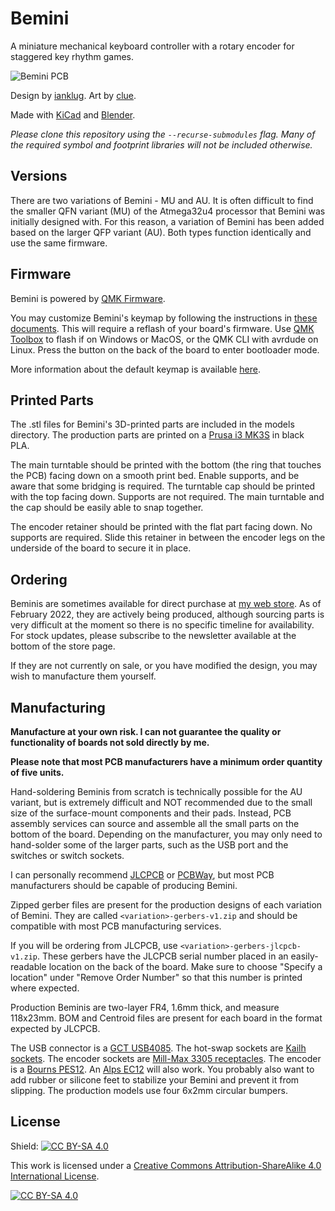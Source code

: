 # Bemini
A miniature mechanical keyboard controller with a rotary encoder for staggered key rhythm games.

![Bemini PCB](https://i.imgur.com/Y5NZjzr.jpg)

Design by [ianklug](https://ianklug.com). Art by [clue](https://clue.graphics).

Made with [KiCad](https://www.kicad.org/) and [Blender](https://www.blender.org/).

*Please clone this repository using the `--recurse-submodules` flag. Many of the required symbol and footprint libraries will not be included otherwise.*

## Versions

There are two variations of Bemini - MU and AU. It is often difficult to find the smaller QFN variant (MU) of the Atmega32u4 processor that Bemini was initially designed with. For this reason, a variation of Bemini has been added based on the larger QFP variant (AU). Both types function identically and use the same firmware.

## Firmware

Bemini is powered by [QMK Firmware](https://qmk.fm).

You may customize Bemini's keymap by following the instructions in [these documents](https://docs.qmk.fm). This will require a reflash of your board's firmware. Use [QMK Toolbox](https://github.com/qmk/qmk_toolbox) to flash if on Windows or MacOS, or the QMK CLI with avrdude on Linux. Press the button on the back of the board to enter bootloader mode.

More information about the default keymap is available [here](https://kayboards.com/pages/bemini-keymap).

## Printed Parts

The .stl files for Bemini's 3D-printed parts are included in the models directory. The production parts are printed on a [Prusa i3 MK3S](https://www.prusa3d.com/category/original-prusa-i3-mk3s/) in black PLA.

The main turntable should be printed with the bottom (the ring that touches the PCB) facing down on a smooth print bed. Enable supports, and be aware that some bridging is required. The turntable cap should be printed with the top facing down. Supports are not required. The main turntable and the cap should be easily able to snap together.

The encoder retainer should be printed with the flat part facing down. No supports are required. Slide this retainer in between the encoder legs on the underside of the board to secure it in place.

## Ordering

Beminis are sometimes available for direct purchase at [my web store](https://kayboards.com/products/bemini). As of February 2022, they are actively being produced, although sourcing parts is very difficult at the moment so there is no specific timeline for availability. For stock updates, please subscribe to the newsletter available at the bottom of the store page.

If they are not currently on sale, or you have modified the design, you may wish to manufacture them yourself.

## Manufacturing

**Manufacture at your own risk. I can not guarantee the quality or functionality of boards not sold directly by me.**

**Please note that most PCB manufacturers have a minimum order quantity of five units.**

Hand-soldering Beminis from scratch is technically possible for the AU variant, but is extremely difficult and NOT recommended due to the small size of the surface-mount components and their pads. Instead, PCB assembly services can source and assemble all the small parts on the bottom of the board. Depending on the manufacturer, you may only need to hand-solder some of the larger parts, such as the USB port and the switches or switch sockets.

I can personally recommend [JLCPCB](https://jlcpcb.com) or [PCBWay](https://pcbway.com/), but most PCB manufacturers should be capable of producing Bemini.

Zipped gerber files are present for the production designs of each variation of Bemini. They are called `<variation>-gerbers-v1.zip` and should be compatible with most PCB manufacturing services.

If you will be ordering from JLCPCB, use `<variation>-gerbers-jlcpcb-v1.zip`. These gerbers have the JLCPCB serial number placed in an easily-readable location on the back of the board. Make sure to choose "Specify a location" under "Remove Order Number" so that this number is printed where expected.

Production Beminis are two-layer FR4, 1.6mm thick, and measure 118x23mm. BOM and Centroid files are present for each board in the format expected by JLCPCB.

The USB connector is a [GCT USB4085](https://gct.co/connector/usb4085). The hot-swap sockets are [Kailh sockets](https://www.kailhswitch.com/mechanical-keyboard-switches/box-switches/mechanical-keyboard-switches-kailh-pcb-socket.html). The encoder sockets are [Mill-Max 3305 receptacles](https://www.mill-max.com/products/receptacle/3305). The encoder is a [Bourns PES12](https://www.bourns.com/pdfs/pes12.pdf). An [Alps EC12](https://tech.alpsalpine.com/prod/e/html/encoder/incremental/ec12e/ec12e_list.html) will also work. You probably also want to add rubber or silicone feet to stabilize your Bemini and prevent it from slipping. The production models use four 6x2mm circular bumpers.

## License

Shield: [![CC BY-SA 4.0][cc-by-sa-shield]][cc-by-sa]

This work is licensed under a
[Creative Commons Attribution-ShareAlike 4.0 International License][cc-by-sa].

[![CC BY-SA 4.0][cc-by-sa-image]][cc-by-sa]

[cc-by-sa]: http://creativecommons.org/licenses/by-sa/4.0/
[cc-by-sa-image]: https://licensebuttons.net/l/by-sa/4.0/88x31.png
[cc-by-sa-shield]: https://img.shields.io/badge/License-CC%20BY--SA%204.0-lightgrey.svg
